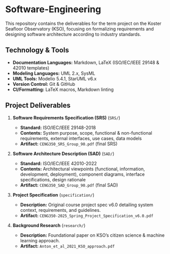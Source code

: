 # Software-Engineering
This repository contains the deliverables for the term project on the Koster Seafloor Observatory (KSO), focusing on formalizing requirements and designing software architecture according to industry standards.


## Technology & Tools
- **Documentation Languages:** Markdown, LaTeX (ISO/IEC/IEEE 29148 & 42010 templates)  
- **Modeling Languages:** UML 2.x, SysML  
- **UML Tools:** Modelio 5.4.1, StarUML v6.x  
- **Version Control:** Git & GitHub  
- **CI/Formatting:** LaTeX macros, Markdown linting

## Project Deliverables

1. **Software Requirements Specification (SRS)** (`SRS/`)
   - **Standard:** ISO/IEC/IEEE 29148-2018  
   - **Contents:** System purpose, scope, functional & non-functional requirements, external interfaces, use cases, data models  
   - **Artifact:** `CENG350_SRS_Group_90.pdf` (final SRS)

2. **Software Architecture Description (SAD)** (`SAD/`)
   - **Standard:** ISO/IEC/IEEE 42010-2022  
   - **Contents:** Architectural viewpoints (functional, information, development, deployment), component diagrams, interface specifications, design rationale  
   - **Artifact:** `CENG350_SAD_Group_90.pdf` (final SAD)

3. **Project Specification** (`specification/`)
   - **Description:** Original course project spec v6.0 detailing system context, requirements, and guidelines.
   - **Artifact:** `CENG350-2025_Spring_Project_Specification_v6.0.pdf`

4. **Background Research** (`research/`)
   - **Description:** Foundational paper on KSO’s citizen science & machine learning approach.  
   - **Artifact:** `Anton_et_al_2021_KSO_approach.pdf`

